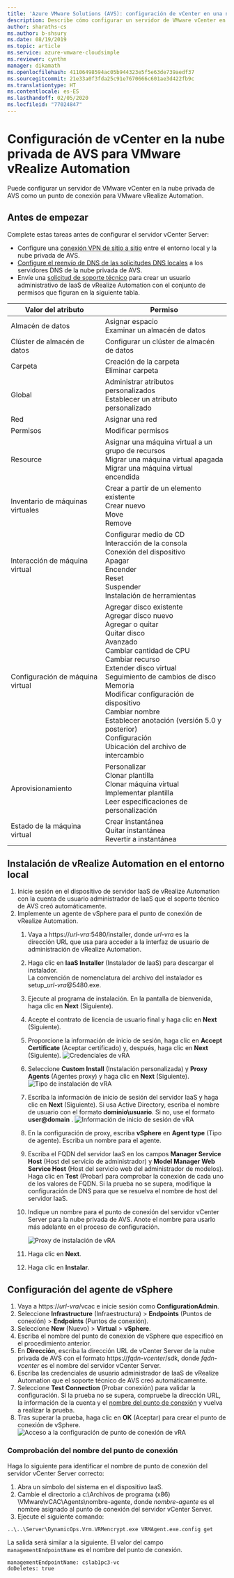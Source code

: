 ```yaml
---
title: 'Azure VMware Solutions (AVS): configuración de vCenter en una nube privada de AVS para vRealize Automation'
description: Describe cómo configurar un servidor de VMware vCenter en la nube privada de AVS como punto de conexión para VMware vRealize Automation.
author: sharaths-cs
ms.author: b-shsury
ms.date: 08/19/2019
ms.topic: article
ms.service: azure-vmware-cloudsimple
ms.reviewer: cynthn
manager: dikamath
ms.openlocfilehash: 41106498594ac05b944323e5f5e63de739aedf37
ms.sourcegitcommit: 21e33a0f3fda25c91e7670666c601ae3d422fb9c
ms.translationtype: HT
ms.contentlocale: es-ES
ms.lasthandoff: 02/05/2020
ms.locfileid: "77024847"
---
```

# <a name="set-up-vcenter-on-your-avs-private-cloud-for-vmware-vrealize-automation"></a>Configuración de vCenter en la nube privada de AVS para VMware vRealize Automation

Puede configurar un servidor de VMware vCenter en la nube privada de AVS como un punto de conexión para VMware vRealize Automation.

## <a name="before-you-begin"></a>Antes de empezar

Complete estas tareas antes de configurar el servidor vCenter Server:

* Configure una [conexión VPN de sitio a sitio](vpn-gateway.md#set-up-a-site-to-site-vpn-gateway) entre el entorno local y la nube privada de AVS.
* [Configure el reenvío de DNS de las solicitudes DNS locales](on-premises-dns-setup.md) a los servidores DNS de la nube privada de AVS.
* Envíe una [solicitud de soporte técnico](https://portal.azure.com/#blade/Microsoft_Azure_Support/HelpAndSupportBlade/newsupportrequest) para crear un usuario administrativo de IaaS de vRealize Automation con el conjunto de permisos que figuran en la siguiente tabla.

| Valor del atributo | Permiso |
------------ | ------------- |  
| Almacén de datos |  Asignar espacio <br> Examinar un almacén de datos |
| Clúster de almacén de datos | Configurar un clúster de almacén de datos |
| Carpeta | Creación de la carpeta <br>Eliminar carpeta |
| Global |  Administrar atributos personalizados<br>Establecer un atributo personalizado |
| Red | Asignar una red |
| Permisos | Modificar permisos |
| Resource | Asignar una máquina virtual a un grupo de recursos<br>Migrar una máquina virtual apagada<br>Migrar una máquina virtual encendida |
| Inventario de máquinas virtuales |  Crear a partir de un elemento existente<br>Crear nuevo<br>Move<br>Remove | 
| Interacción de máquina virtual |  Configurar medio de CD<br>Interacción de la consola<br>Conexión del dispositivo<br>Apagar<br>Encender<br>Reset<br>Suspender<br>Instalación de herramientas | 
| Configuración de máquina virtual |  Agregar disco existente<br>Agregar disco nuevo<br>Agregar o quitar<br>Quitar disco<br>Avanzado<br>Cambiar cantidad de CPU<br>Cambiar recurso<br>Extender disco virtual<br>Seguimiento de cambios de disco<br>Memoria<br>Modificar configuración de dispositivo<br>Cambiar nombre<br>Establecer anotación (versión 5.0 y posterior)<br>Configuración<br>Ubicación del archivo de intercambio |
| Aprovisionamiento |  Personalizar<br>Clonar plantilla<br>Clonar máquina virtual<br>Implementar plantilla<br>Leer especificaciones de personalización |
| Estado de la máquina virtual | Crear instantánea<br>Quitar instantánea<br>Revertir a instantánea |

## <a name="install-vrealize-automation-in-your-on-premises-environment"></a>Instalación de vRealize Automation en el entorno local

1. Inicie sesión en el dispositivo de servidor IaaS de vRealize Automation con la cuenta de usuario administrador de IaaS que el soporte técnico de AVS creó automáticamente.
2. Implemente un agente de vSphere para el punto de conexión de vRealize Automation.
    1. Vaya a https://*url-vra*:5480/installer, donde *url-vra* es la dirección URL que usa para acceder a la interfaz de usuario de administración de vRealize Automation.
    2. Haga clic en **IaaS Installer** (Instalador de IaaS) para descargar el instalador.<br>
    La convención de nomenclatura del archivo del instalador es setup_*url-vra*@5480.exe.
    3. Ejecute al programa de instalación. En la pantalla de bienvenida, haga clic en **Next** (Siguiente).
    4. Acepte el contrato de licencia de usuario final y haga clic en **Next** (Siguiente).
    5. Proporcione la información de inicio de sesión, haga clic en **Accept Certificate** (Aceptar certificado) y, después, haga clic en **Next** (Siguiente).
    ![Credenciales de vRA](media/configure-vra-endpoint-login.png)
    6. Seleccione **Custom Install** (Instalación personalizada) y **Proxy Agents** (Agentes proxy) y haga clic en **Next** (Siguiente).
    ![Tipo de instalación de vRA](media/configure-vra-endpoint-install-type.png)
    7. Escriba la información de inicio de sesión del servidor IaaS y haga clic en **Next** (Siguiente). Si usa Active Directory, escriba el nombre de usuario con el formato **dominio\usuario**. Si no, use el formato **user@domain** .
    ![Información de inicio de sesión de vRA](media/configure-vra-endpoint-account.png)
    8. En la configuración de proxy, escriba **vSphere** en **Agent type** (Tipo de agente). Escriba un nombre para el agente.
    9. Escriba el FQDN del servidor IaaS en los campos **Manager Service Host** (Host del servicio de administrador) y **Model Manager Web Service Host** (Host del servicio web del administrador de modelos). Haga clic en **Test** (Probar) para comprobar la conexión de cada uno de los valores de FQDN. Si la prueba no se supera, modifique la configuración de DNS para que se resuelva el nombre de host del servidor IaaS.
    10. Indique un nombre para el punto de conexión del servidor vCenter Server para la nube privada de AVS. Anote el nombre para usarlo más adelante en el proceso de configuración.

        ![Proxy de instalación de vRA](media/configure-vra-endpoint-proxy.png)

    11. Haga clic en **Next**.
    12. Haga clic en **Instalar**.

## <a name="configure-the-vsphere-agent"></a>Configuración del agente de vSphere

1. Vaya a https://*url-vra*/vcac e inicie sesión como **ConfigurationAdmin**.
2. Seleccione **Infrastructure** (Infraestructura)  > **Endpoints** (Puntos de conexión)  > **Endpoints** (Puntos de conexión).
3. Seleccione **New** (Nuevo)  > **Virtual** > **vSphere**.
4. Escriba el nombre del punto de conexión de vSphere que especificó en el procedimiento anterior.
5. En **Dirección**, escriba la dirección URL de vCenter Server de la nube privada de AVS con el formato https://*fqdn-vcenter*/sdk, donde *fqdn-vcenter* es el nombre del servidor vCenter Server.
6. Escriba las credenciales de usuario administrador de IaaS de vRealize Automation que el soporte técnico de AVS creó automáticamente.
7. Seleccione **Test Connection** (Probar conexión) para validar la configuración. Si la prueba no se supera, compruebe la dirección URL, la información de la cuenta y el [nombre del punto de conexión](#verify-the-endpoint-name) y vuelva a realizar la prueba.
8. Tras superar la prueba, haga clic en **OK** (Aceptar) para crear el punto de conexión de vSphere.
    ![Acceso a la configuración de punto de conexión de vRA](media/configure-vra-endpoint-vra-edit.png)

### <a name="verify-the-endpoint-name"></a>Comprobación del nombre del punto de conexión

Haga lo siguiente para identificar el nombre de punto de conexión del servidor vCenter Server correcto:

1. Abra un símbolo del sistema en el dispositivo IaaS.
2. Cambie el directorio a c:\Archivos de programa (x86) \VMware\vCAC\Agents\nombre-agente, donde *nombre-agente* es el nombre asignado al punto de conexión del servidor vCenter Server.
3. Ejecute el siguiente comando:

```
..\..\Server\DynamicOps.Vrm.VRMencrypt.exe VRMAgent.exe.config get
```

La salida será similar a la siguiente. El valor del campo `managementEndpointName` es el nombre del punto de conexión.

```
managementEndpointName: cslab1pc3-vc
doDeletes: true
```
